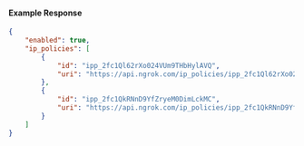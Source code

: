 <!-- Code generated for API Clients. DO NOT EDIT. -->

#### Example Response

```json
{
	"enabled": true,
	"ip_policies": [
		{
			"id": "ipp_2fc1Ql62rXo024VUm9THbHylAVQ",
			"uri": "https://api.ngrok.com/ip_policies/ipp_2fc1Ql62rXo024VUm9THbHylAVQ"
		},
		{
			"id": "ipp_2fc1QkRNnD9YfZryeM0DimLckMC",
			"uri": "https://api.ngrok.com/ip_policies/ipp_2fc1QkRNnD9YfZryeM0DimLckMC"
		}
	]
}
```
